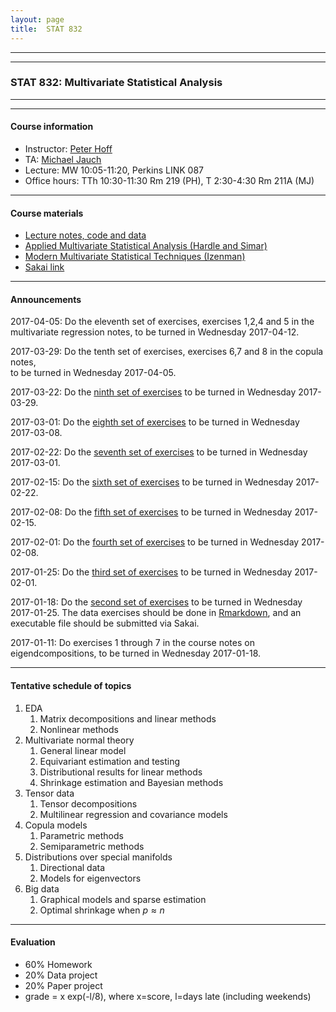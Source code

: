 ```yaml
---
layout: page
title:  STAT 832 
---
```



---
---



### STAT 832: Multivariate Statistical Analysis


---
---

#### Course information
* Instructor: [Peter Hoff](https://pdhoff.github.io/) 
* TA: [Michael Jauch](http://michaeljauch.github.io/) 
* Lecture: MW 10:05-11:20, Perkins LINK 087
* Office hours: TTh 10:30-11:30 Rm 219 (PH),  T 2:30-4:30 Rm 211A (MJ)     

---

#### Course materials 
* [Lecture notes, code and data](http://www.stat.duke.edu/~pdh10/Teaching/832/)
* [Applied Multivariate Statistical Analysis (Hardle and Simar)](http://www.springer.com/us/book/9783662451700) 
* [Modern Multivariate Statistical Techniques (Izenman)](http://www.springer.com/us/book/9780387781884)     
* [Sakai link](https://sakai.duke.edu/x/fOgSTy) 

---

#### Announcements  
2017-04-05: Do the eleventh set of exercises,
exercises 1,2,4 and 5 in the multivariate regression notes, 
to be turned in Wednesday 2017-04-12.


2017-03-29: Do the tenth set of exercises, 
exercises 6,7 and 8 in the copula notes,  
to be turned in Wednesday 2017-04-05.


2017-03-22: Do the [ninth set of exercises](hw9)
to be turned in Wednesday 2017-03-29.
 
2017-03-01: Do the [eighth set of exercises](hw8)
to be turned in Wednesday 2017-03-08.

2017-02-22: Do the [seventh set of exercises](hw7)
to be turned in Wednesday 2017-03-01.


2017-02-15: Do the [sixth set of exercises](hw6)
to be turned in Wednesday 2017-02-22.

2017-02-08: Do the [fifth set of exercises](hw5)
to be turned in Wednesday 2017-02-15.

2017-02-01: Do the [fourth set of exercises](hw4)
to be turned in Wednesday 2017-02-08.

2017-01-25: Do the [third set of exercises](hw3)
to be turned in Wednesday 2017-02-01. 

2017-01-18: Do the [second set of exercises](hw2)
to be turned in Wednesday 2017-01-25. The data exercises should 
be done in [Rmarkdown](http://rmarkdown.rstudio.com/), and an 
executable file should be submitted via Sakai. 


2017-01-11: Do exercises 1 through 7 in the course notes on 
eigendcompositions, to be turned in Wednesday 2017-01-18. 




---


#### Tentative schedule of topics 
1. EDA 
   1. Matrix decompositions and linear methods
   2. Nonlinear methods
2. Multivariate normal theory  
   1. General linear model
   2. Equivariant estimation and testing
   3. Distributional results for linear methods
   4. Shrinkage estimation and Bayesian methods
3. Tensor data
   1. Tensor decompositions
   2. Multilinear regression and covariance models
4. Copula models 
   1. Parametric methods
   2. Semiparametric methods
5. Distributions over special manifolds
   1. Directional data
   2. Models for eigenvectors
6. Big data 
   1. Graphical models and sparse estimation
   2. Optimal shrinkage when $p\approx n$

---

#### Evaluation
* 60% Homework 
* 20% Data project
* 20% Paper project 
* grade = x exp(-l/8), where x=score, l=days late (including weekends)


